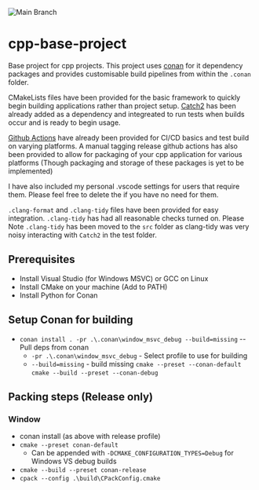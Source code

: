 ![Main Branch](https://github.com/Classifiedgiant/cpp-base-project/actions/workflows/cmake-multi-platform-build-and-test.yml/badge.svg)

# cpp-base-project

Base project for cpp projects. This project uses [conan](https://conan.io/center) for it dependency packages and provides customisable build pipelines from within the `.conan` folder.

CMakeLists files have been provided for the basic framework to quickly begin building applications rather than project setup. [Catch2](https://github.com/catchorg/Catch2) has been already added as a dependency and integreated to run tests when builds occur and is ready to begin usage.

[Github Actions](https://github.com/features/actions) have already been provided for CI/CD basics and test build on varying platforms. A manual tagging release github actions has also been provided to allow for packaging of your cpp application for various platforms (Though packaging and storage of these packages is yet to be implemented)

I have also included my personal .vscode settings for users that require them. Please feel free to delete the if you have no need for them.

`.clang-format` and `.clang-tidy` files have been provided for easy integration. `.clang-tidy` has had all reasonable checks turned on. Please Note `.clang-tidy` has been moved to the `src` folder as clang-tidy was very noisy interacting with `Catch2` in the test folder.

## Prerequisites

* Install Visual Studio (for Windows MSVC) or GCC on Linux
* Install CMake on your machine (Add to PATH)
* Install Python for Conan

## Setup Conan for building
* `conan install . -pr .\.conan\window_msvc_debug --build=missing` -- Pull deps from conan
   * `-pr .\.conan\window_msvc_debug` - Select profile to use for building
   * `--build=missing` - build missing
`cmake --preset --conan-default`
`cmake --build --preset --conan-debug`


## Packing steps (Release only)
### Window
* conan install (as above with release profile)
* `cmake --preset conan-default`
   * Can be appended with `-DCMAKE_CONFIGURATION_TYPES=Debug` for Windows VS debug builds
* `cmake --build --preset conan-release`
* `cpack --config .\build\CPackConfig.cmake`
